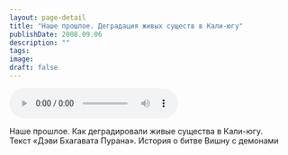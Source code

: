 ```yaml
---
layout: page-detail
title: "Наше прошлое. Деградация живых существ в Кали-югу"
publishDate: 2008.09.06
description: ""
tags:
image:
draft: false
---
```


<audio title="2008.09.06 - Наше прошлое. Деградация живых существ в Кали-югу.mp3" src="/upload/iblock/6d2/6d2fab724c0dac6a6e9701dba5f6fcfa.mp3" controls=""></audio>

 Наше прошлое. Как деградировали живые существа в Кали-югу.  
 Текст «Дэви Бхагавата Пурана». История о битве Вишну с демонами   

  
